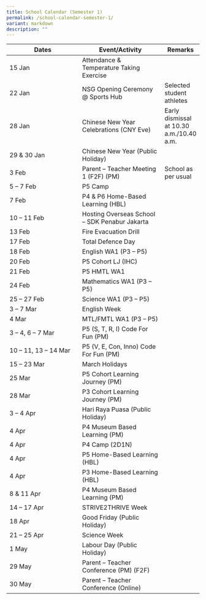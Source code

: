 ```yaml
---
title: School Calendar (Semester 1)
permalink: /school-calendar-semester-1/
variant: markdown
description: ""
---
```


<table style="border-collapse:collapse;border-spacing:0;table-layout: fixed; width: 100%;" class="tg">
   <colgroup>
      <col style="width: 50%;">
      <col style="width: 50%;">
      <col style="width: 50%;">
   </colgroup>
   <thead>
      <tr>
         <th class="tg">Dates</th>
         <th class="tg">Event/Activity</th>
         <th class="tg">Remarks</th>
      </tr>
   </thead>
   <tbody>
      <tr>
         <td class="tg">15 Jan</td>
         <td class="tg">Attendance &amp; Temperature Taking Exercise</td>
         <td class="tg"></td>
      </tr>
      <tr>
         <td class="tg">22 Jan</td>
         <td class="tg">NSG Opening Ceremony @ Sports Hub</td>
         <td class="tg">Selected student athletes</td>
      </tr>
      <tr>
         <td class="tg">28 Jan</td>
         <td class="tg">Chinese New Year Celebrations (CNY Eve)</td>
         <td class="tg">Early dismissal at 10.30 a.m./10.40 a.m.</td>
      </tr>
      <tr>
         <td class="tg">29 &amp; 30 Jan</td>
         <td class="tg">Chinese New Year (Public Holiday)</td>
         <td class="tg"></td>
      </tr>
      <tr>
         <td class="tg">3 Feb</td>
         <td class="tg">Parent – Teacher Meeting 1 (F2F) (PM)</td>
         <td class="tg">School as per usual</td>
      </tr>
      <tr>
         <td class="tg">5 – 7 Feb</td>
         <td class="tg">P5 Camp</td>
         <td class="tg"></td>
      </tr>
      <tr>
         <td class="tg">7 Feb</td>
         <td class="tg">P4 &amp; P6 Home-Based Learning (HBL)</td>
         <td class="tg"></td>
      </tr>
      <tr>
         <td class="tg">10 – 11 Feb</td>
         <td class="tg">Hosting Overseas School – SDK Penabur Jakarta</td>
         <td class="tg"></td>
      </tr>
      <tr>
         <td class="tg">13 Feb</td>
         <td class="tg">Fire Evacuation Drill</td>
         <td class="tg"></td>
      </tr>
      <tr>
         <td class="tg">17 Feb</td>
         <td class="tg">Total Defence Day</td>
         <td class="tg"></td>
      </tr>
      <tr>
         <td class="tg">18 Feb</td>
         <td class="tg">English WA1 (P3 – P5)</td>
         <td class="tg"></td>
      </tr>
      <tr>
         <td class="tg">20 Feb</td>
         <td class="tg">P5 Cohort LJ (IHC)</td>
         <td class="tg"></td>
      </tr>
      <tr>
         <td class="tg">21 Feb</td>
         <td class="tg">P5 HMTL WA1</td>
         <td class="tg"></td>
      </tr>
      <tr>
         <td class="tg">24 Feb</td>
         <td class="tg">Mathematics WA1 (P3 – P5)</td>
         <td class="tg"></td>
      </tr>
      <tr>
         <td class="tg">25 – 27 Feb</td>
         <td class="tg">Science WA1 (P3 – P5)</td>
         <td class="tg"></td>
      </tr>
      <tr>
         <td class="tg">3 – 7 Mar</td>
         <td class="tg">English Week</td>
         <td class="tg"></td>
      </tr>
      <tr>
         <td class="tg">4 Mar</td>
         <td class="tg">MTL/FMTL WA1 (P3 – P5)</td>
         <td class="tg"></td>
      </tr>
      <tr>
         <td class="tg">3 – 4, 6 – 7 Mar</td>
         <td class="tg">P5 (S, T, R, I) Code For Fun (PM)</td>
         <td class="tg"></td>
      </tr>
      <tr>
         <td class="tg">10 – 11, 13 – 14 Mar</td>
         <td class="tg">P5 (V, E, Con, Inno) Code For Fun (PM)</td>
         <td class="tg"></td>
      </tr>
      <tr>
         <td class="tg">15 – 23 Mar</td>
         <td class="tg">March Holidays</td>
         <td class="tg"></td>
      </tr>
      <tr>
         <td class="tg">25 Mar</td>
         <td class="tg">P5 Cohort Learning Journey (PM)</td>
         <td class="tg"></td>
      </tr>
      <tr>
         <td class="tg">28 Mar</td>
         <td class="tg">P3 Cohort Learning Journey (PM)</td>
         <td class="tg"></td>
      </tr>
      <tr>
         <td class="tg">3 – 4 Apr</td>
         <td class="tg">Hari Raya Puasa (Public Holiday)</td>
         <td class="tg"></td>
      </tr>
      <tr>
         <td class="tg">4 Apr</td>
         <td class="tg">P4 Museum Based Learning (PM)</td>
         <td class="tg"></td>
      </tr>
      <tr>
         <td class="tg">4 Apr</td>
         <td class="tg">P4 Camp (2D1N)</td>
         <td class="tg"></td>
      </tr>
      <tr>
         <td class="tg">4 Apr</td>
         <td class="tg">P5 Home-Based Learning (HBL)</td>
         <td class="tg"></td>
      </tr>
      <tr>
         <td class="tg">4 Apr</td>
         <td class="tg">P3 Home-Based Learning (HBL)</td>
         <td class="tg"></td>
      </tr>
      <tr>
         <td class="tg">8 &amp; 11 Apr</td>
         <td class="tg">P4 Museum Based Learning (PM)</td>
         <td class="tg"></td>
      </tr>
      <tr>
         <td class="tg">14 – 17 Apr</td>
         <td class="tg">STRIVE2THRIVE Week</td>
         <td class="tg"></td>
      </tr>
      <tr>
         <td class="tg">18 Apr</td>
         <td class="tg">Good Friday (Public Holiday)</td>
         <td class="tg"></td>
      </tr>
      <tr>
         <td class="tg">21 – 25 Apr</td>
         <td class="tg">Science Week</td>
         <td class="tg"></td>
      </tr>
      <tr>
         <td class="tg">1 May</td>
         <td class="tg">Labour Day (Public Holiday)</td>
         <td class="tg"></td>
      </tr>
      <tr>
         <td class="tg">29 May</td>
         <td class="tg">Parent – Teacher Conference (PM) (F2F)</td>
         <td class="tg"></td>
      </tr>
      <tr>
         <td class="tg">30 May</td>
         <td class="tg">Parent – Teacher Conference (Online)</td>
         <td class="tg"></td>
      </tr>
   </tbody>
</table>
